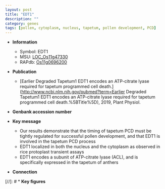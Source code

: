 ```yaml
---
layout: post
title: "EDT1"
description: ""
category: genes
tags: [pollen, cytoplasm, nucleus, tapetum, pollen development, PCD]
---
```


* **Information**  
    + Symbol: EDT1  
    + MSU: [LOC_Os11g47330](http://rice.plantbiology.msu.edu/cgi-bin/ORF_infopage.cgi?orf=LOC_Os11g47330)  
    + RAPdb: [Os11g0696200](http://rapdb.dna.affrc.go.jp/viewer/gbrowse_details/irgsp1?name=Os11g0696200)  

* **Publication**  
    + [Earlier Degraded Tapetum1 EDT1 encodes an ATP-citrate lyase required for tapetum programmed cell death.](http://www.ncbi.nlm.nih.gov/pubmed?term=Earlier Degraded Tapetum1 EDT1 encodes an ATP-citrate lyase required for tapetum programmed cell death.%5BTitle%5D), 2019, Plant Physiol.

* **Genbank accession number**  

* **Key message**  
    + Our results demonstrate that the timing of tapetum PCD must be tightly regulated for successful pollen development, and that EDT1 is involved in the tapetum PCD process
    + EDT1 localized in both the nucleus and the cytoplasm as observed in rice protoplast transient assays
    + EDT1 encodes a subunit of ATP-citrate lyase (ACL), and is specifically expressed in the tapetum of anthers

* **Connection**  

[//]: # * **Key figures**  


